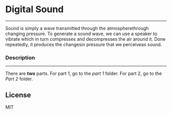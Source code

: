 # Digital Sound
----
Sound is simply a wave transmitted through the atmospherethrough changing pressure. To generate a sound wave, we can use a speaker to vibrate which in turn compresses and decompresses the air around it.  Done repeatedly, it produces the changesin pressure that we perceiveas sound. 

### Description
----
There are **two** parts. For part 1, go to the *part 1* folder. For part 2, go to the *Part 2* folder.


License
----

MIT
